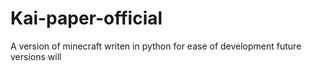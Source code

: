 # Kai-paper-official

A version of minecraft writen in python for ease of development
future versions will 